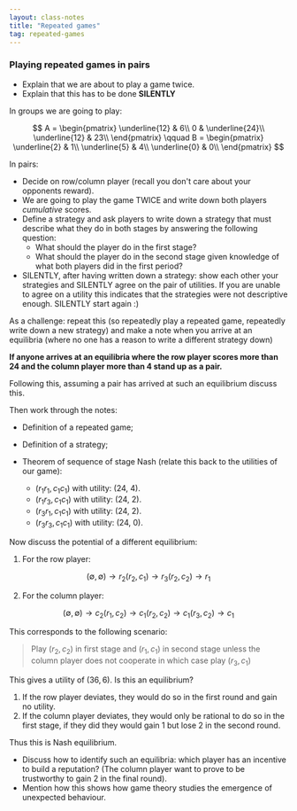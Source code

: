 ```yaml
---
layout: class-notes
title: "Repeated games"
tag: repeated-games
---
```


### Playing repeated games in pairs

- Explain that we are about to play a game twice.
- Explain that this has to be done **SILENTLY**

In groups we are going to play:

$$
A =
\begin{pmatrix}
\underline{12} & 6\\
0 & \underline{24}\\
\underline{12} & 23\\
\end{pmatrix}
\qquad
B =
\begin{pmatrix}
\underline{2} & 1\\
\underline{5} & 4\\
\underline{0} & 0\\
\end{pmatrix}
$$

In pairs:

- Decide on row/column player (recall you don't care about your opponents
  reward).
- We are going to play the game TWICE and write down both players _cumulative_
  scores.
- Define a strategy and ask players to write down a strategy that must describe
  what they do in both stages by answering the following question:
  - What should the player do in the first stage?
  - What should the player do in the second stage given knowledge of what both
    players did in the first period?
- SILENTLY, after having written down a strategy: show each other your
  strategies and SILENTLY agree on the pair of utilities. If you are unable to
  agree on a utility this indicates that the strategies were not descriptive
  enough. SILENTLY start again :)

As a challenge: repeat this (so repeatedly play a repeated game, repeatedly
write down a new strategy) and make a note
when you arrive at an equilibria (where no one has a reason to write a different
strategy down)

**If anyone arrives at an equilibria where the row player scores more than 24
and the column player more than 4 stand up as a pair.**

Following this, assuming a pair has arrived at such an equilibrium discuss this.

Then work through the notes:

- Definition of a repeated game;
- Definition of a strategy;
- Theorem of sequence of stage Nash (relate this back to the utilities of our
  game):

  - $(r_1r_1, c_1c_1)$ with utility: (24, 4).
  - $(r_1r_3, c_1c_1)$ with utility: (24, 2).
  - $(r_3r_1, c_1c_1)$ with utility: (24, 2).
  - $(r_3r_3, c_1c_1)$ with utility: (24, 0).

Now discuss the potential of a different equilibrium:

1. For the row player:

$$
(\emptyset, \emptyset) \to r_2
(r_2, c_1) \to r_3
(r_2, c_2) \to r_1
$$

2. For the column player:

$$
(\emptyset, \emptyset) \to c_2
(r_1, c_2) \to c_1
(r_2, c_2) \to c_1
(r_3, c_2) \to c_1
$$

This corresponds to the following scenario:

> Play $(r_2, c_2)$ in first stage and $(r_1,c_1)$ in second stage
> unless the column player does not cooperate in which case play $(r_3,
c_1)$

This gives a utility of $(36, 6)$. Is this an equilibrium?

1. If the row player deviates, they would do so in the first round and gain no
   utility.
2. If the column player deviates, they would only be rational to do so in the
   first stage, if they did they would gain 1 but lose 2 in the second round.

Thus this is Nash equilibrium.

- Discuss how to identify such an equilibria: which player has an incentive to
  build a reputation? (The column player want to prove to be trustworthy to gain
  2 in the final round).
- Mention how this shows how game theory studies the emergence of unexpected
  behaviour.
